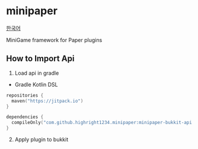 # minipaper

[한국어](https://github.com/highright1234/minipaper/blob/master/README.kr.md)

MiniGame framework for Paper plugins

## How to Import Api
1. Load api in gradle
* Gradle Kotlin DSL
```kotlin
repositories {
  maven("https://jitpack.io")
}

dependencies {
  compileOnly("com.github.highright1234.minipaper:minipaper-bukkit-api:VERSION")
}
```
2. Apply plugin to bukkit
